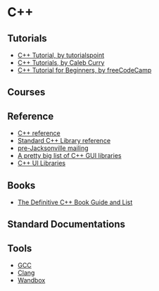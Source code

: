 C++
===

Tutorials
---------
* [C++ Tutorial, by tutorialspoint](https://www.tutorialspoint.com/cplusplus/index.htm)
* [C++ Tutorials, by Caleb Curry](https://www.youtube.com/playlist?list=PL_c9BZzLwBRJVJsIfe97ey45V4LP_HXiG)
* [C++ Tutorial for Beginners, by freeCodeCamp](https://www.youtube.com/watch?v=vLnPwxZdW4Y)

Courses
-------

Reference
---------
* [C++ reference](https://en.cppreference.com/w/cpp)
* [Standard C++ Library reference](https://cplusplus.com/reference/)
* [pre-Jacksonville mailing](https://isocpp.org/blog/2018/02/2018-02-pre-jacksonville-mailing-available)
* [A pretty big list of C++ GUI libraries](https://www.reddit.com/r/cpp/comments/babfl5/a_pretty_big_list_of_c_gui_libraries/)
* [C++ UI Libraries](https://philippegroarke.com/posts/2018/c++_ui_solutions/)

Books
-----
* [The Definitive C++ Book Guide and List](https://stackoverflow.com/questions/388242/the-definitive-c-book-guide-and-list)

Standard Documentations
-----------------------

Tools
-----
* [GCC](https://gcc.gnu.org/)
* [Clang](https://clang.llvm.org/)
* [Wandbox](https://wandbox.org/)
